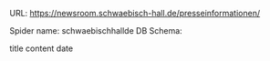 URL: https://newsroom.schwaebisch-hall.de/presseinformationen/

Spider name: schwaebischhallde
DB Schema:

title
content
date